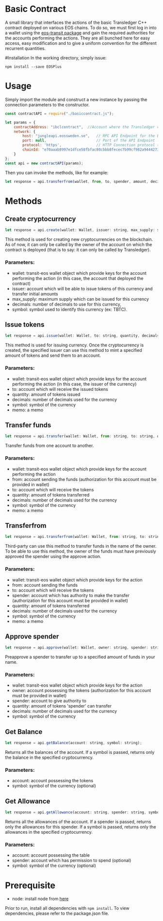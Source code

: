 # Basic Contract
A small library that interfaces the actions of the basic Transledger C++ contract deployed on various EOS chains.
To do so, we must first log in into a wallet using the [eos-transit package](https://github.com/eosnewyork/eos-transit/tree/master/packages/eos-transit#basic-usage-example) and gain the required authorities for the accounts performing the actions. 
They are all bunched here for easy access, easy modification and to give a uniform convention for the different recurrent quantities.

#Installation
In the working directory, simply issue:

`npm install --save EOSPlus`

# Usage

Simply import the module and construct a new instance by passing the connection parameters to the constructor.

```javascript
const contractAPI = require("./basiccontract.js");

let params = {
    contractAddress: "ibclcontract",  //Account where the Transledger contract is deployed (usually: ibclcontract) 
    network: {
        host: "jungleapi.eossweden.se",   // RPC API Endpoint for the EOS chain
        port: null,                       // Port of the API Endpoint
        protocol: 'https',                // HTTP Connection protocol to the API Endpoint
        chainId: "e70aaab8997e1dfce58fbfac80cbbb8fecec7b99cf982a9444273cbc64c41473"  // ChainId of the EOS chain (this example is for JUNGLE)
    }
};
const api = new contractAPI(params);
```

Then you can invoke the methods, like for example:

```javascript
let response = api.transferfrom(wallet, from, to, spender, amount, decimals, symbol, memo);
```

# Methods

## Create cryptocurrency
```javascript
let response = api.create(wallet: Wallet, issuer: string, max_supply: string, decimals, symbol: string);
```
This method is used for creating new cryptocurrencies on the blockchain. As of now, it can only be called by the owner of the
account on which the contract is deployed (that is to say: it can only be called by Transledger).

### Parameters:
* wallet: transit-eos wallet object which provide keys for the account performing the action (in this case, the account that deployed the contract)
* issuer: account which will be able to issue tokens of this currency and transfer initial amounts 
* max_supply: maximum supply which can be issued for this currency
* decimals: number of decimals to use for this currency,
* symbol: symbol used to identify this currency (ex: TBTC).

## Issue tokens
```javascript
let response = api.issue(wallet: Wallet, to: string, quantity, decimals, symbol: string, memo: string);
```
This method is used for issuing currency. Once the cryptocurrency is created, the specified issuer can use this method to mint a specified amount of tokens and send them to an account. 

### Parameters:
* wallet: transit-eos wallet object which provide keys for the account performing the action (in this case, the issuer of the currency)
* to: account which will receive the issued tokens
* quantity: amount of tokens issued
* decimals: number of decimals used for the currency
* symbol: symbol of the currency
* memo: a memo

## Transfer funds
```javascript
let response = api.transfer(wallet: Wallet, from: string, to: string, quantity, decimals, symbol: string, memo: string);
```
Transfer funds from one account to another. 

### Parameters:
* wallet: transit-eos wallet object which provide keys for the account performing the action
* from: account sending the funds (authorization for this account must be provided in wallet)
* to: account which will receive the tokens
* quantity: amount of tokens transferred
* decimals: number of decimals used for the currency
* symbol: symbol of the currency
* memo: a memo

## Transferfrom
```javascript
let response = api.transferfrom(wallet: Wallet, from: string, to: string, spender: string, quantity, decimals, symbol: string, memo: string);
```
Third-party can use this method to transfer funds in the name of the owner. To be able to use this method, the owner of the funds must have previously approved the spender using the approve action.

### Parameters:
* wallet: transit-eos wallet object which provide keys for the action
* from: account sending the funds
* to: account which will receive the tokens
* spender: account which has authority to make the transfer (authorization for this account must be provided in wallet)
* quantity: amount of tokens transferred
* decimals: number of decimals used for the currency
* symbol: symbol of the currency
* memo: a memo

## Approve spender
```javascript
let response = api.approve(wallet: Wallet, owner: string, spender: string, quantity, decimals, symbol: string);
```
Preapprove a spender to transfer up to a specified amount of funds in your name.

### Parameters:
* wallet: transit-eos wallet object which provide keys for the action
* owner: account possessing the tokens (authorization for this account must be provided in wallet)
* spender: account to give authority to 
* quantity: amount of tokens 'spender' can transfer
* decimals: number of decimals used for the currency
* symbol: symbol of the currency

## Get Balance
```javascript
let response = api.getBalance(account: string, symbol: string);
```
Returns all the balances of the account. If a symbol is passed, returns only the balance in the specified cryptocurrency.

### Parameters:
* account: account possessing the tokens
* symbol:  symbol of the currency (optional)

## Get Allowance
```javascript
let response = api.getAllowance(account: string, spender: string, symbol: string);
```
Returns all the allowances of the account. If a spender is passed, returns only the allowances for this spender.
If a symbol is passed, returns only the allowances in the specified cryptocurrency.

### Parameters:
* account: account possessing the table
* spender: account which has permission to spend (optional)
* symbol: symbol of the currency (optional) 

# Prerequisite
* node: install node from [here](https://nodejs.org/en/download/)

Prior to run, install all dependencies with `npm install`. To view dependencies, please refer to the package.json file.